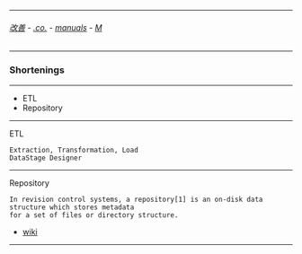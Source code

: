 
---

###### [改善](https://github.com/ttltrk/0C/blob/master/README.MD) - [.co.](https://github.com/ttltrk/PRG/blob/master/CODING.MD) - [manuals](https://github.com/ttltrk/PRG/blob/master/MAN.MD) - [M](https://github.com/ttltrk/ELSE/blob/master/M/M.MD)

---

### Shortenings

---

* ETL
* Repository

---

ETL 

```
Extraction, Transformation, Load
DataStage Designer
```

---

Repository

```
In revision control systems, a repository[1] is an on-disk data structure which stores metadata 
for a set of files or directory structure.
```

* [wiki](https://en.wikipedia.org/wiki/Repository_(version_control))

---
